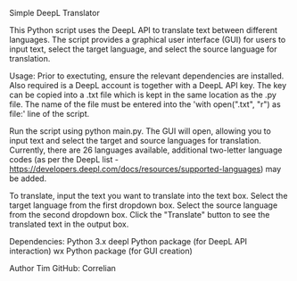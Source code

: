 
Simple DeepL Translator

This Python script uses the DeepL API to translate text between different languages. The script provides a graphical user interface (GUI) for users to input text, select the target language, and select the source language for translation.

Usage:
Prior to exectuting, ensure the relevant dependencies are installed. Also required is a DeepL account is together with a DeepL API key. The key can be copied into a .txt file which is kept in the same location as the .py file. The name of the file must be entered into the 'with open("<filename>.txt", "r") as file:' line of the script. 

Run the script using python main.py. The GUI will open, allowing you to input text and select the target and source languages for translation. Currently, there are 26 languages available, additional two-letter language codes (as per the DeepL list - https://developers.deepl.com/docs/resources/supported-languages) may be added. 

To translate, input the text you want to translate into the text box.
Select the target language from the first dropdown box.
Select the source language from the second dropdown box.
Click the "Translate" button to see the translated text in the output box.

Dependencies:
Python 3.x
deepl Python package (for DeepL API interaction)
wx Python package (for GUI creation)

Author
Tim 
GitHub: Correlian